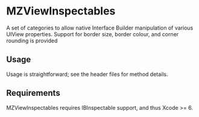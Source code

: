 # MZViewInspectables

A set of categories to allow native Interface Builder manipulation
of various UIView properties. Support for border size, border colour,
and corner rounding is provided

## Usage

Usage is straightforward; see the header files for method details.

## Requirements

MZViewInspectables requires IBInspectable support, and thus Xcode >= 6.
